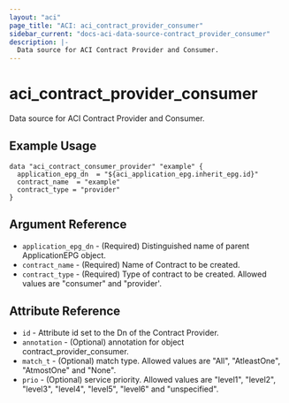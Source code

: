 ```yaml
---
layout: "aci"
page_title: "ACI: aci_contract_provider_consumer"
sidebar_current: "docs-aci-data-source-contract_provider_consumer"
description: |-
  Data source for ACI Contract Provider and Consumer.
---
```


# aci_contract_provider_consumer #

Data source for ACI Contract Provider and Consumer.

## Example Usage ##

```hcl
data "aci_contract_consumer_provider" "example" {
  application_epg_dn  = "${aci_application_epg.inherit_epg.id}"
  contract_name  = "example"
  contract_type = "provider"
}
```

## Argument Reference ##

* `application_epg_dn` - (Required) Distinguished name of parent ApplicationEPG object.
* `contract_name` - (Required) Name of Contract to be created.
* `contract_type` - (Required) Type of contract to be created. Allowed values are "consumer" and "provider'.

## Attribute Reference ##

* `id` - Attribute id set to the Dn of the Contract Provider.
* `annotation` - (Optional) annotation for object contract_provider_consumer.
* `match_t` - (Optional) match type. Allowed values are "All", "AtleastOne", "AtmostOne" and "None".
* `prio` - (Optional) service priority. Allowed values are "level1", "level2", "level3", "level4", "level5", "level6" and "unspecified".
